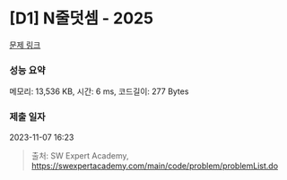 # [D1] N줄덧셈 - 2025 

[문제 링크](https://swexpertacademy.com/main/code/problem/problemDetail.do?contestProbId=AV5QFZtaAscDFAUq) 

### 성능 요약

메모리: 13,536 KB, 시간: 6 ms, 코드길이: 277 Bytes

### 제출 일자

2023-11-07 16:23



> 출처: SW Expert Academy, https://swexpertacademy.com/main/code/problem/problemList.do